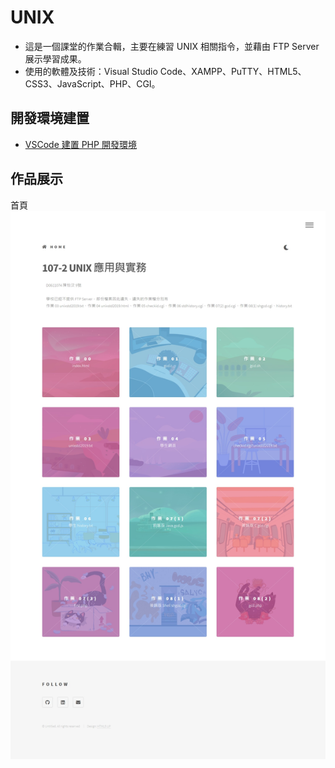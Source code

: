 # UNIX
* 這是一個課堂的作業合輯，主要在練習 UNIX 相關指令，並藉由 FTP Server 展示學習成果。
* 使用的軟體及技術：Visual Studio Code、XAMPP、PuTTY、HTML5、CSS3、JavaScript、PHP、CGI。
## 開發環境建置
* [VSCode 建置 PHP 開發環境](https://shrouded-cacao-bcd.notion.site/VSCode-PHP-3f8548bd4a6d4c2fb37511fb1739001b)
## 作品展示
首頁
![image](./Docs/%E9%A6%96%E9%A0%81.jpeg)
